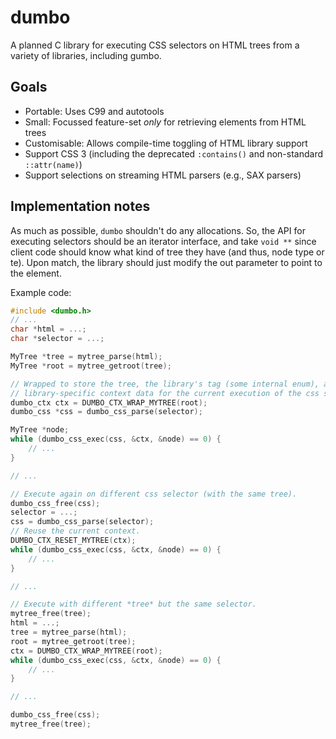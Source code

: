 # dumbo

A planned C library for executing CSS selectors on HTML trees from a variety of
libraries, including gumbo.

## Goals

* Portable: Uses C99 and autotools
* Small: Focussed feature-set *only* for retrieving elements from HTML trees
* Customisable: Allows compile-time toggling of HTML library support
* Support CSS 3 (including the deprecated `:contains()` and non-standard
  `::attr(name)`)
* Support selections on streaming HTML parsers (e.g., SAX parsers)

## Implementation notes

As much as possible, `dumbo` shouldn't do any allocations.  So, the API for
executing selectors should be an iterator interface, and take `void **` since
client code should know what kind of tree they have (and thus, node type or te).
Upon match, the library should just modify the out parameter to point to the
element.

Example code:

```c
#include <dumbo.h>
// ...
char *html = ...;
char *selector = ...;

MyTree *tree = mytree_parse(html);
MyTree *root = mytree_getroot(tree);

// Wrapped to store the tree, the library's tag (some internal enum), and
// library-specific context data for the current execution of the css selection.
dumbo_ctx ctx = DUMBO_CTX_WRAP_MYTREE(root);
dumbo_css *css = dumbo_css_parse(selector);

MyTree *node;
while (dumbo_css_exec(css, &ctx, &node) == 0) {
	// ...
}

// ...

// Execute again on different css selector (with the same tree).
dumbo_css_free(css);
selector = ...;
css = dumbo_css_parse(selector);
// Reuse the current context.
DUMBO_CTX_RESET_MYTREE(ctx);
while (dumbo_css_exec(css, &ctx, &node) == 0) {
	// ...
}

// ...

// Execute with different *tree* but the same selector.
mytree_free(tree);
html = ...;
tree = mytree_parse(html);
root = mytree_getroot(tree);
ctx = DUMBO_CTX_WRAP_MYTREE(root);
while (dumbo_css_exec(css, &ctx, &node) == 0) {
	// ...
}

// ...

dumbo_css_free(css);
mytree_free(tree);
```
